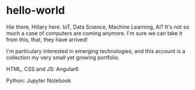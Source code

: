 # hello-world

Hie there, Hillary here. IoT, Data Science, Machine Learning, AI? It's not so much a case of computers are coming anymore. I'm sure we can take it from this, that, they have arrived!

I'm particulary interested in emerging technologies, and this account is a collection my very small yet growing portfolio.

HTML, CSS and JS:
Angular6

Python:
Jupyter Notebook
